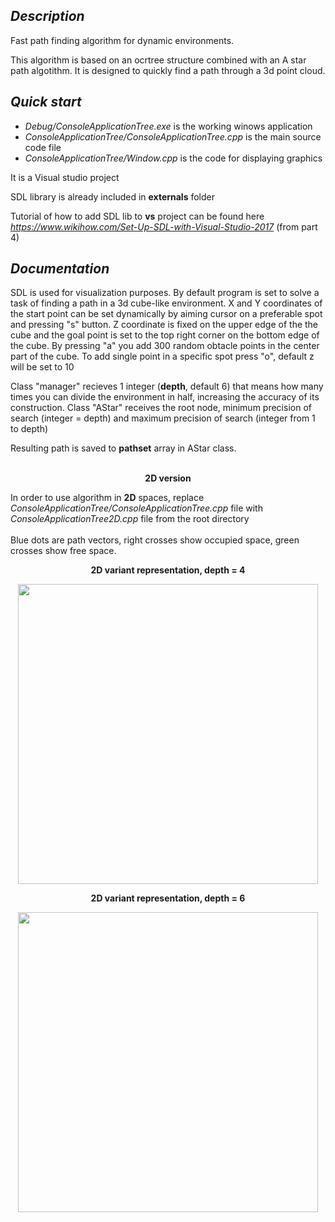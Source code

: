 <h2><i> Description </i></h2>

Fast path finding algorithm for dynamic environments.

This algorithm is based on an ocrtree structure combined with an A star path algotithm.
It is designed to quickly find a path through a 3d point cloud.

<h2><i> Quick start </i></h2>

<ul>
  <li><i>Debug/ConsoleApplicationTree.exe</i> is the working winows application</li>
  <li><i>ConsoleApplicationTree/ConsoleApplicationTree.cpp</i> is the main source code file</li>
  <li><i>ConsoleApplicationTree/Window.cpp</i> is the code for displaying graphics</li>
</ul>

It is a Visual studio project

SDL library is already included in <b>externals</b> folder

Tutorial of how to add SDL lib to <b>vs</b> project can be found here <i>https://www.wikihow.com/Set-Up-SDL-with-Visual-Studio-2017</i> (from part 4)

<h2><i> Documentation </i></h2>

SDL is used for visualization purposes.
By default program is set to solve a task of finding a path in a 3d cube-like environment. X and Y coordinates of the start point can be set dynamically by aiming cursor on a preferable spot and pressing "s" button. Z coordinate is fixed on the upper edge of the the cube and the goal point is set to the top right corner on the bottom edge of the cube.
By pressing "a" you add 300 random obtacle points in the center part of the cube.
To add single point in a specific spot press "o", default z will be set to 10

Class "manager" recieves 1 integer (<b>depth</b>, default 6) that means how many times you can divide the environment in half, increasing the accuracy of its construction.
Class "AStar" receives the root node, minimum precision of search (integer = depth) and maximum precision of search (integer from 1 to depth)

Resulting path is saved to <b>pathset</b> array in AStar class.
<br></br>
<p align="center"><b>2D version</b></p>

In order to use algorithm in <b>2D</b> spaces, replace <i>ConsoleApplicationTree/ConsoleApplicationTree.cpp</i> file with <i>ConsoleApplicationTree2D.cpp</i> file from the root directory
<br></br>
Blue dots are path vectors, right crosses show occupied space, green crosses show free space.

<p align="center"><b> 2D variant representation, depth = 4 </b></p>
<p align="center">
  <image src="https://user-images.githubusercontent.com/29633052/48675325-811ba980-eb68-11e8-83a0-7f54ebbfaa3e.png" height="480"></image>
</p>

<p align="center"><b> 2D variant representation, depth = 6 </b></p>
<p align="center">
  <image src="https://user-images.githubusercontent.com/29633052/48675479-4f0b4700-eb6a-11e8-9333-860ef51dc11d.png" height="480"></image>
</p>
